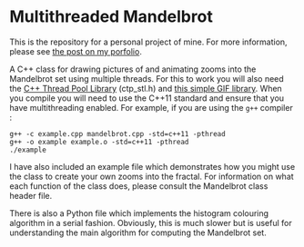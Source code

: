 # Multithreaded Mandelbrot

This is the repository for a personal project of mine. For more information, please see [the post on my porfolio](https://tomchaplin.github.io/portfolio/Exploring-the-Mandelbrot-Set/).

A C++ class for drawing pictures of and animating zooms into the Mandelbrot set using multiple threads. For this to work you will also need the [C++ Thread Pool Library](https://github.com/vit-vit/CTPL) (ctp_stl.h) and [this simple GIF library](https://github.com/ginsweater/gif-h). When you compile you will need to use the C++11 standard and ensure that you have multithreading enabled. For example, if you are using the <code>g++</code> compiler :

```
g++ -c example.cpp mandelbrot.cpp -std=c++11 -pthread
g++ -o example example.o -std=c++11 -pthread
./example
```

I have also included an example file which demonstrates how you might use the class to create your own zooms into the fractal. For information on what each function of the class does, please consult the Mandelbrot class header file.

There is also a Python file which implements the histogram colouring algorithm in a serial fashion. Obviously, this is much slower but is useful for understanding the main algorithm for computing the Mandelbrot set.
